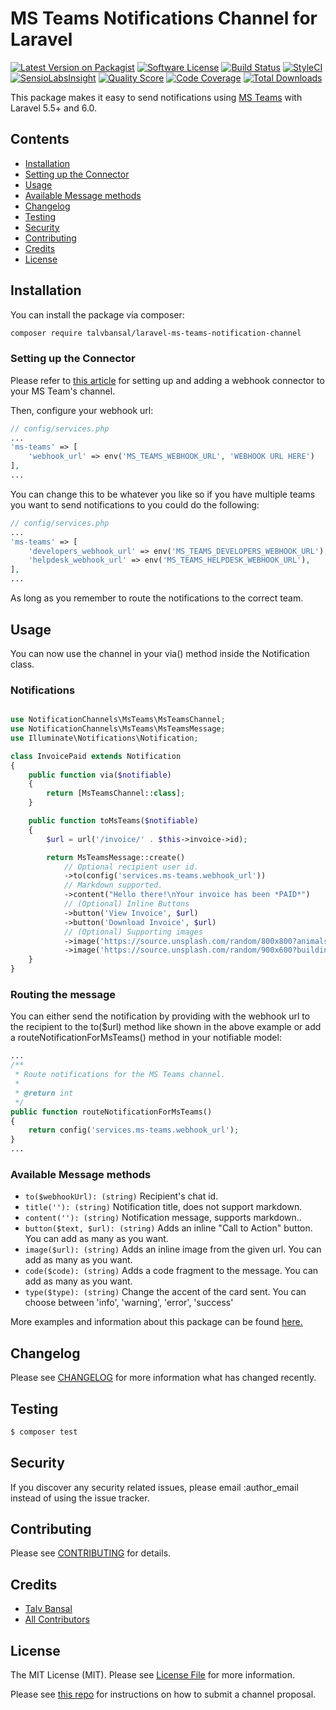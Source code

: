 # MS Teams Notifications Channel for Laravel

[![Latest Version on Packagist](https://img.shields.io/packagist/v/talvbansal/laravel-ms-teams-notification-channel.svg?style=flat-square)](https://packagist.org/packages/talvbansal/laravel-ms-teams-notification-channel)
[![Software License](https://img.shields.io/badge/license-MIT-brightgreen.svg?style=flat-square)](LICENSE.md)
[![Build Status](https://img.shields.io/travis/talvbansal/laravel-ms-teams-notification-channel/master.svg?style=flat-square)](https://travis-ci.org/talvbansal/laravel-ms-teams-notification-channel)
[![StyleCI](https://styleci.io/repos/221256039/shield)](https://styleci.io/repos/221256039)
[![SensioLabsInsight](https://img.shields.io/sensiolabs/i/:sensio_labs_id.svg?style=flat-square)](https://insight.sensiolabs.com/projects/:sensio_labs_id)
[![Quality Score](https://img.shields.io/scrutinizer/g/talvbansal/laravel-ms-teams-notification-channel.svg?style=flat-square)](https://scrutinizer-ci.com/g/talvbansal/laravel-ms-teams-notification-channel)
[![Code Coverage](https://img.shields.io/scrutinizer/coverage/g/talvbansal/laravel-ms-teams-notification-channel/master.svg?style=flat-square)](https://scrutinizer-ci.com/g/talvbansal/laravel-ms-teams-notification-channel/?branch=master)
[![Total Downloads](https://img.shields.io/packagist/dt/talvbansal/laravel-ms-teams-notification-channel.svg?style=flat-square)](https://packagist.org/packages/talvbansal/laravel-ms-teams-notification-channel)

This package makes it easy to send notifications using [MS Teams](https://docs.microsoft.com/en-gb/microsoftteams/platform/task-modules-and-cards/cards/cards-reference#office-365-connector-card) with Laravel 5.5+ and 6.0.

## Contents

- [Installation](#installation)
- [Setting up the Connector](#setting-up-the-connector)
- [Usage](#usage)
- [Available Message methods](#available-message-methods)
- [Changelog](#changelog)
- [Testing](#testing)
- [Security](#security)
- [Contributing](#contributing)
- [Credits](#credits)
- [License](#license)


## Installation

You can install the package via composer:
```bash
composer require talvbansal/laravel-ms-teams-notification-channel
```

### Setting up the Connector

Please refer to [this article](https://docs.microsoft.com/en-gb/microsoftteams/platform/webhooks-and-connectors/how-to/add-incoming-webhook#add-an-incoming-webhook-to-a-teams-channel)  for setting up and adding a webhook connector to your MS Team's channel.

Then, configure your webhook url:

```php
// config/services.php
...
'ms-teams' => [
    'webhook_url' => env('MS_TEAMS_WEBHOOK_URL', 'WEBHOOK URL HERE')
],
...
```

You can change this to be whatever you like so if you have multiple teams you want to send notifications to you could do the following:

```php
// config/services.php
...
'ms-teams' => [
    'developers_webhook_url' => env('MS_TEAMS_DEVELOPERS_WEBHOOK_URL'),
    'helpdesk_webhook_url' => env('MS_TEAMS_HELPDESK_WEBHOOK_URL'),
],
...
```

As long as you remember to route the notifications to the correct team.

## Usage

You can now use the channel in your via() method inside the Notification class.


### Notifications
```php

use NotificationChannels\MsTeams\MsTeamsChannel;
use NotificationChannels\MsTeams\MsTeamsMessage;
use Illuminate\Notifications\Notification;

class InvoicePaid extends Notification
{
    public function via($notifiable)
    {
        return [MsTeamsChannel::class];
    }

    public function toMsTeams($notifiable)
    {
        $url = url('/invoice/' . $this->invoice->id);

        return MsTeamsMessage::create()
            // Optional recipient user id.
            ->to(config('services.ms-teams.webhook_url'))
            // Markdown supported.
            ->content("Hello there!\nYour invoice has been *PAID*")
            // (Optional) Inline Buttons
            ->button('View Invoice', $url)
            ->button('Download Invoice', $url)
            // (Optional) Supporting images
            ->image('https://source.unsplash.com/random/800x800?animals,nature&q='.now())
            ->image('https://source.unsplash.com/random/900x600?building,car&q='.now());
    }
}

```

### Routing the message
You can either send the notification by providing with the webhook url to the recipient to the to($url) method like shown in the above example or add a routeNotificationForMsTeams() method in your notifiable model:

```php
...
/**
 * Route notifications for the MS Teams channel.
 *
 * @return int
 */
public function routeNotificationForMsTeams()
{
    return config('services.ms-teams.webhook_url');
}
...
```

### Available Message methods

- `to($webhookUrl): (string)` Recipient's chat id.
- `title(''): (string)` Notification title, does not support markdown.
- `content(''): (string)` Notification message, supports markdown..
- `button($text, $url): (string)` Adds an inline "Call to Action" button. You can add as many as you want.
- `image($url): (string)` Adds an inline image from the given url. You can add as many as you want.
- `code($code): (string)` Adds a code fragment to the message. You can add as many as you want.
- `type($type): (string)` Change the accent of the card sent. You can choose between 'info', 'warning', 'error', 'success'

More examples and information about this package can be found [here.](https://www.talvbansal.me/blog/send-notifications-to-ms-teams-with-laravel/)

## Changelog

Please see [CHANGELOG](CHANGELOG.md) for more information what has changed recently.

## Testing

``` bash
$ composer test
```

## Security

If you discover any security related issues, please email :author_email instead of using the issue tracker.

## Contributing

Please see [CONTRIBUTING](CONTRIBUTING.md) for details.

## Credits

- [Talv Bansal](https://github.com/talvbansal)
- [All Contributors](../../contributors)

## License

The MIT License (MIT). Please see [License File](LICENSE.md) for more information.

Please see [this repo](https://github.com/laravel-notification-channels/channels) for instructions on how to submit a channel proposal.
